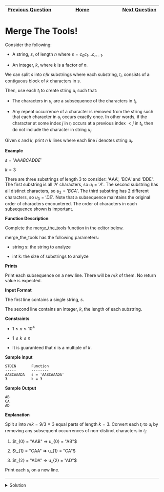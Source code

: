 | <img width=1000>[Previous Question](https://github.com/Kevin-Lago/python-hackerrank-solutions/tree/main/src/python/strings/the_minion_game)</img> | <img width=1000>[Home](https://github.com/Kevin-Lago/python-hackerrank-solutions)</img> | <img width=1000>[Next Question](https://github.com/Kevin-Lago/python-hackerrank-solutions/tree/main/src/python/sets/introduction_to_sets)</img> |
|:---|:---:|---:|

# Merge The Tools!

Consider the following:

- A string, $s$, of length $n$ where $s = c_{0}c_{1}...c_{n-1}$.

- An integer, $k$, where $k$ is a factor of $n$.

We can split $s$ into $n / k$ substrings where each substring, $t_{i}$, consists of a contiguous block of $k$ characters in $s$.

Then, use each $t_{i}$ to create string $u_{i}$ such that:

- The characters in $u_{i}$ are a subsequence of the characters in $t_{i}$.

- Any repeat occurrence of a character is removed from the string such that each character in $u_{i}$ occurs exactly once. In other words, if the character at some index $j$ in $t_{i}$ occurs at a previous index $< j$ in $t_{i}$, then do not include the character in string $u_{i}$.

Given $s$ and $k$, print $n \ k$ lines where each line $i$ denotes string $u_{i}$.

__Example__

$s = 'AAABCADDE'$

$k = 3$

There are three substrings of length $3$ to consider: 'AAA', 'BCA' and 'DDE'. The first substring is all 'A' characters, so $u_{i} = 'A'$. The second substring has all distinct characters, so $u_{2} = 'BCA'$. The third substring has $2$ different characters, so $u_{3} = 'DE'$. Note that a subsequence maintains the original order of characters encountered. The order of characters in each subsequence shown is important.

__Function Description__

Complete the merge_the_tools function in the editor below.

merge_the_tools has the following parameters:

- string s: the string to analyze

- int k: the size of substrings to analyze

__Prints__

Print each subsequence on a new line. There will be $n / k$ of them. No return value is expected.

__Input Format__

The first line contains a single string, $s$.

The second line contains an integer, $k$, the length of each substring.

__Constraints__

- $1 \le n \le 10^4$

- $1 \le k \le n$

- It is guaranteed that $n$ is a multiple of $k$.

__Sample Input__

```
STDIN       Function
-----       --------
AABCAAADA   s = 'AABCAAADA'
3           k = 3
```

__Sample Output__

```
AB
CA
AD
```

__Explanation__

Split $s$ into $n / k = 9 / 3 = 3$ equal parts of length $k = 3$. Convert each $t_{i}$ to $u_{i}$ by removing any subsequent occurrences of non-distinct characters in $t_{i}$:

1. $t_{0} = "AAB" => u_{0} = "AB"$

2. $t_{1} = "CAA" => u_{1} = "CA"$

3. $t_{2} = "ADA" => u_{2} = "AD"$

Print each $u_{i}$ on a new line. 

---

<details><summary>Solution</summary>
    
```python
def merge_the_tools(string, k):
    t = [string[k * i:k * i + k] for i in range(int(len(string) / k))]
    u = ["".join(dict.fromkeys(s).keys()) for s in t]

    [print(s) for s in u]


if __name__ == '__main__':
    string, k = input(), int(input())
    merge_the_tools(string, k)
```
</details>
